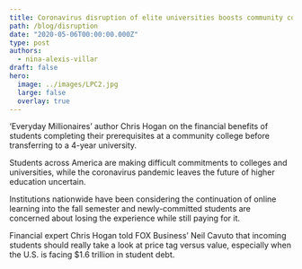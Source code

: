 ```yaml
---
title: Coronavirus disruption of elite universities boosts community college appeal
path: /blog/disruption
date: "2020-05-06T00:00:00.000Z"
type: post
authors:
  - nina-alexis-villar
draft: false
hero:
  image: ../images/LPC2.jpg
  large: false
  overlay: true
---
```


‘Everyday Millionaires’ author Chris Hogan on the financial benefits of students completing their prerequisites at a
community college before transferring to a 4-year university.

Students across America are making difficult commitments to colleges and universities, while the coronavirus pandemic
leaves the future of higher education uncertain.

Institutions nationwide have been considering the continuation of online learning into the fall semester and
newly-committed students are concerned about losing the experience while still paying for it.

Financial expert Chris Hogan told FOX Business’ Neil Cavuto that incoming students should really take a look at price
tag versus value, especially when the U.S. is facing \$1.6 trillion in student debt.
